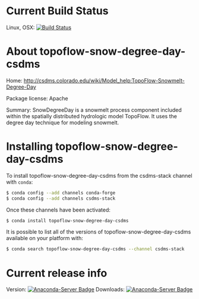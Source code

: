 




# Current Build Status

Linux, OSX: [![Build Status](https://travis-ci.org/csdms-stack/topoflow-snow-degree-day-csdms-recipe.svg?branch=master)](https://travis-ci.org/csdms-stack/topoflow-snow-degree-day-csdms-recipe)

# About topoflow-snow-degree-day-csdms

Home: http://csdms.colorado.edu/wiki/Model_help:TopoFlow-Snowmelt-Degree-Day

Package license: Apache

Summary: SnowDegreeDay is a snowmelt process component included
within the spatially distributed hydrologic model TopoFlow. It uses
the degree day technique for modeling snowmelt.


# Installing topoflow-snow-degree-day-csdms

To install topoflow-snow-degree-day-csdms from the csdms-stack channel with `conda`:

```bash
$ conda config --add channels conda-forge
$ conda config --add channels csdms-stack
```

Once these channels have been activated:

```bash
$ conda install topoflow-snow-degree-day-csdms
```

It is possible to list all of the versions of topoflow-snow-degree-day-csdms available on your
platform with:

```bash
$ conda search topoflow-snow-degree-day-csdms --channel csdms-stack
```

# Current release info

Version: [![Anaconda-Server Badge](https://anaconda.org/csdms-stack/topoflow-snow-degree-day-csdms/badges/version.svg)](https://anaconda.org/csdms-stack/topoflow-snow-degree-day-csdms)
Downloads: [![Anaconda-Server Badge](https://anaconda.org/csdms-stack/topoflow-snow-degree-day-csdms/badges/downloads.svg)](https://anaconda.org/csdms-stack/topoflow-snow-degree-day-csdms)